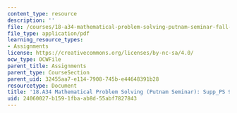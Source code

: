 ```yaml
---
content_type: resource
description: ''
file: /courses/18-a34-mathematical-problem-solving-putnam-seminar-fall-2018/24060027b1591fbaab8d55abf7827843_MIT18_A34F18Supp9.pdf
file_type: application/pdf
learning_resource_types:
- Assignments
license: https://creativecommons.org/licenses/by-nc-sa/4.0/
ocw_type: OCWFile
parent_title: Assignments
parent_type: CourseSection
parent_uid: 32455aa7-e114-7908-745b-e44648391b28
resourcetype: Document
title: '18.A34 Mathematical Problem Solving (Putnam Seminar): Supp_PS 9'
uid: 24060027-b159-1fba-ab8d-55abf7827843
---
```

